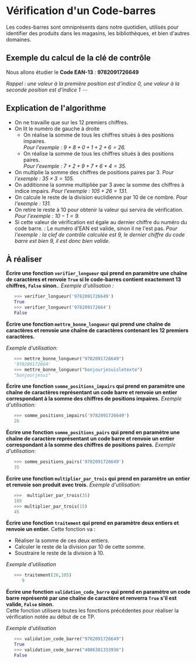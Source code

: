 # Vérification d'un Code-barres

Les codes-barres sont omniprésents dans notre quotidien, utilisés pour identifier des produits dans les magasins, les bibliothèques, et bien d'autres domaines.

## Exemple du calcul de la clé de contrôle

Nous allons étudier  le **Code EAN-13** : **9782091726649**

*Rappel : une valeur à la première position est d'indice 0, une valeur à la seconde position est d'indice 1 $\cdots$*

## Explication de l'algorithme  

- On ne travaille que sur les 12 premiers chiffres.
- On lit le numéro de gauche à droite
  - On réalise la somme de tous les chiffres situés à des positions impaires.  
  *Pour l'exemple : $9+8+0+1+2+6 = 26$.*
  - On réalise la somme de tous les chiffres situés à des positions paires.  
  *Pour l'exemple : $7+2+9+7+6+4 = 35$.*
- On multiplie la somme des chiffres de positions paires par 3.
*Pour l'exemple : $35 \times 3 = 105$.*
- On additionne la somme multipliée par 3 avec la somme des chiffres à indice impairs.
*Pour l'exemple : $105 + 26 = 131$.*
- On calcule le reste de la division euclidienne par 10 de ce nombre.
*Pour l'exemple : $131%10 = 1$.*
- On retire le reste à 10 pour obtenir la valeur qui servira de vérification.
*Pour l'exemple : $10-1 = 9$.*
- Si cette valeur de vérification est égale au dernier chiffre du numéro du code barre. : Le numéro d'EAN est valide, sinon il ne l'est pas.
*Pour l'exemple : la clef de contrôle calculée est 9, le dernier chiffre du code barre est bien 9, il est donc bien valide.*

## À réaliser

**Écrire une fonction `verifier_longueur` qui prend en paramètre une chaîne de caractères et renvoie `True` si le code-barres contient exactement 13 chiffres, `False` sinon.**.
*Exemple d'utilisation :*

```python
   >>> verifier_longueur('9782091726649')
   True
   >>> verifier_longueur('978209172664')
   False
```

**Écrire une fonction `mettre_bonne_longueur` qui prend une chaîne de caractères et renvoie une chaîne de caractères contenant les 12 premiers caractères.**

*Exemple d'utilisation:*

```python
   >>> mettre_bonne_longueur("9782091726649")
   '978209172664'
   >>> mettre_bonne_longueur("bonjourjesuisletexte")
   "bonjourjesui"
```

**Écrire une fonction `somme_positions_impairs` qui prend en paramètre une chaîne de caractères représentant un code barre et renvoie un entier correspondant à la somme des chiffres de positions impaires.**
*Exemple d'utilisation:*

```python
   >>> somme_positions_impairs('9782091726649')
   26
```

**Écrire une fonction `somme_positions_pairs` qui prend en paramètre une chaîne de caractère représentant un code barre et renvoie un entier correspondant à la somme des chiffres de positions paires.**
*Exemple d'utilisation:*

```python
   >>> somme_positions_pairs('9782091726649')
   35

```

**Écrire une fonction `multiplier_par_trois` qui prend en paramètre un entier et renvoie son produit avec trois.**
*Exemple d'utilisation:*

```python
   >>>  multiplier_par_trois(35)
   105
   >>> multiplier_par_trois(15)
   45
```

**Écrire une fonction `traitement` qui prend en paramètre deux entiers et renvoie un entier.**
Cette fonction va :

- Réaliser la somme de ces deux entiers.
- Calculer le reste de la division par 10 de cette somme.
- Soustraire le reste de la division à 10.

*Exemple d'utilisation*

```python
   >>> traitement(26,105)
      9
```

**Écrire une fonction `validation_code_barre` qui prend en paramètre un code barre représenté par une chaîne de caractère et renverra `True` s'il est valide, `False` sinon.**  
Cette fonction utilisera toutes les fonctions précédentes pour réaliser la vérification notée au début de ce TP.

*Exemple d'utilisation*

```python
   >>> validation_code_barre("9782091726649")
   True
   >>> validation_code_barre("4006381333936")
   False
```
